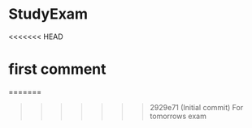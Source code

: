 # StudyExam
<<<<<<< HEAD
# first comment
=======
>>>>>>> 2929e71 (Initial commit)
For tomorrows exam
